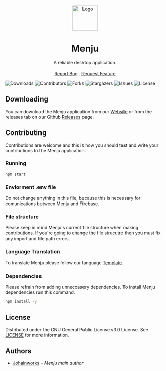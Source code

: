 <br/>
<p align="center">
  <a href="https://github.com/blueprintgrp/nitrolang">
    <img src="https://i.ibb.co/k0tqP1w/Nitrolang.png" alt="Logo" width="80" height="80">
  </a>

  <h1 align="center">Menju</h1>

  <p align="center">
    A reliable desktop application.
    <br/>
    <br/>
    <a href="https://github.com/blueprintgrp/nitrolang/issues">Report Bug</a>
    .
    <a href="https://github.com/blueprintgrp/nitrolang/issues">Request Feature</a>
  </p>
</p>

![Downloads](https://img.shields.io/github/downloads/johainworks/Menju/total) ![Contributors](https://img.shields.io/github/contributors/johainworks/Menju?color=dark-green) ![Forks](https://img.shields.io/github/forks/johainworks/Menju?style=social) ![Stargazers](https://img.shields.io/github/stars/johainworks/Menju?style=social) ![Issues](https://img.shields.io/github/issues/johainworks/Menju) ![License](https://img.shields.io/github/license/johainworks/Menju) 

## Downloading

You can download the Menju application from our [Website](github.com/johainworks/Menju) or from the releases tab on our Github [Releases](github.com/johainworks/Menju/releases) page.

## Contributing

Contributions are welcome and this is how you should test and write your contributions to the Menju application.

### Running
```bash
npm start
```

### Enviorment .env file

Do not change anything in this file, because this is necessary for comunications between Menju and Firebase.

### File structure

Please keep in mind Menju's current file structure when making contributions. If you're going to change the file strucutre then you must fix any import and file path errors.

### Language Translation

To translate Menju please follow our language [Template](https://github.com/johainworks/Menju/blob/master/examples/language.json).

### Dependencies

Please refrain from adding unneccasery dependencies. To install Menju dependencies run this command.

```bash
npm install -y
```

## License

Distributed under the GNU General Public License v3.0 License. See [LICENSE](https://github.com/johainworks/Menju/blob/master/LICENSE.md) for more information.

## Authors

* [Johainworks](https://github.com/johainworks/) - *Menju main author*
